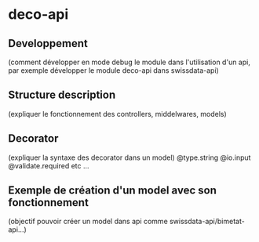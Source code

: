 # deco-api


## Developpement

(comment développer en mode debug le module dans l'utilisation d'un api, par exemple développer le module deco-api dans swissdata-api)

## Structure description

(expliquer le fonctionnement des controllers, middelwares, models)

## Decorator

(expliquer la syntaxe des decorator dans un model)
@type.string
@io.input
@validate.required
etc ...


## Exemple de création d'un model avec son fonctionnement 

(objectif pouvoir créer un model dans api comme swissdata-api/bimetat-api...)


